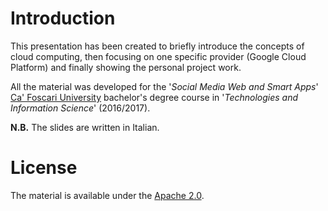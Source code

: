 # Introduction
This presentation has been created to briefly introduce the concepts of cloud computing, then focusing on one specific provider (Google Cloud Platform) and finally showing the personal project work.

All the material was developed for the '*Social Media Web and Smart Apps*' [Ca' Foscari University](https://www.unive.it) bachelor's degree course in '*Technologies and Information Science*' (2016/2017).

**N.B.** The slides are written in Italian.

# License
The material is available under the [Apache 2.0](https://github.com/FabioDainese/Social_Media_and_Smart_Apps/blob/master/LICENSE).
